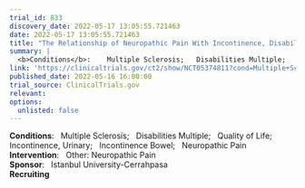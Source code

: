 ```yaml
---
trial_id: 833
discovery_date: 2022-05-17 13:05:55.721463
date: 2022-05-17 13:05:55.721463
title: "The Relationship of Neuropathic Pain With Incontinence, Disability and Life Quality in Multiple Sclerosis Patients"
summary: |
  <b>Conditions</b>:    Multiple Sclerosis;   Disabilities Multiple;   Quality of Life;   Incontinence, Urinary;   Incontinence Bowel;   Neuropathic Pain<br /><b>Intervention</b>:    Other: Neuropathic Pain<br /><b>Sponsor</b>:    Istanbul University-Cerrahpasa<br /><b>Recruiting</b>
link: 'https://clinicaltrials.gov/ct2/show/NCT05374811?cond=Multiple+Sclerosis&sfpd_d=14&sel_rss=new14'
published_date: 2022-05-16 16:00:00
trial_source: ClinicalTrials.gov
relevant: 
options:
  unlisted: false
---
```

<b>Conditions</b>:    Multiple Sclerosis;   Disabilities Multiple;   Quality of Life;   Incontinence, Urinary;   Incontinence Bowel;   Neuropathic Pain<br /><b>Intervention</b>:    Other: Neuropathic Pain<br /><b>Sponsor</b>:    Istanbul University-Cerrahpasa<br /><b>Recruiting</b>